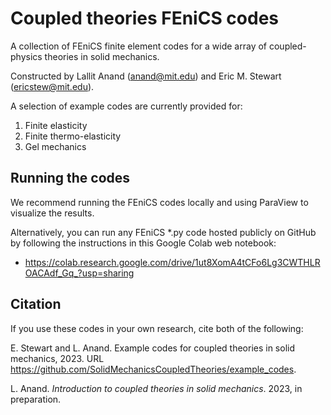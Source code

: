 # Coupled theories FEniCS codes
A collection of FEniCS finite element codes for a wide array of coupled-physics theories in solid mechanics.

Constructed by Lallit Anand (anand@mit.edu) and Eric M. Stewart (ericstew@mit.edu).

A selection of example codes are currently provided for: 
1. Finite elasticity
2. Finite thermo-elasticity
3. Gel mechanics

## Running the codes

We recommend running the FEniCS codes locally and using ParaView to visualize the results. 

Alternatively, you can run any FEniCS *.py code hosted publicly on GitHub by following the instructions in this Google Colab web notebook:
 - https://colab.research.google.com/drive/1ut8XomA4tCFo6Lg3CWTHLROACAdf_Gq_?usp=sharing

## Citation

If you use these codes in your own research, cite both of the following:

E. Stewart and L. Anand. Example codes for coupled theories in solid mechanics, 2023. URL https://github.com/SolidMechanicsCoupledTheories/example_codes.

L. Anand. _Introduction to coupled theories in solid mechanics_. 2023, in preparation.
